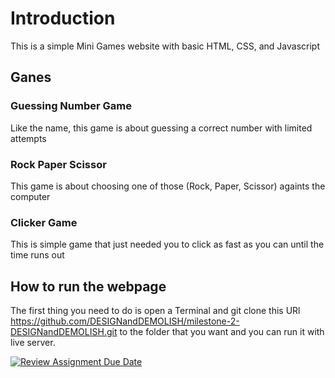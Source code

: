 # Introduction
This is a simple Mini Games website with basic HTML, CSS, and Javascript

## Ganes
### Guessing Number Game
Like the name, this game is about guessing a correct number with limited attempts
### Rock Paper Scissor
This game is about choosing one of those (Rock, Paper, Scissor) againts the computer
### Clicker Game
This is simple game that just needed you to click as fast as you can until the time runs out

## How to run the webpage
The first thing you need to do is open a Terminal and git clone this URl https://github.com/DESIGNandDEMOLISH/milestone-2-DESIGNandDEMOLISH.git to the folder that you want and you can run it with live server.


[![Review Assignment Due Date](https://classroom.github.com/assets/deadline-readme-button-22041afd0340ce965d47ae6ef1cefeee28c7c493a6346c4f15d667ab976d596c.svg)](https://classroom.github.com/a/pUNCiVii)
